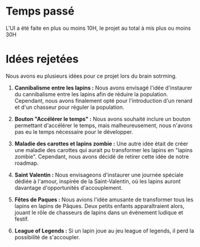 # Temps passé

L'UI a été faite en plus ou moins 10H, le projet au total à mis plus ou moins 30H


# Idées rejetées

Nous avons eu plusieurs idées pour ce projet lors du brain sotrming.

1. **Cannibalisme entre les lapins :**
   Nous avons envisagé l'idée d'instaurer du cannibalisme entre les lapins afin de réduire la population. Cependant, nous avons finalement opté pour l'introduction d'un renard et d'un chasseur pour réguler la population.

2. **Bouton "Accélérer le temps" :**
   Nous avons souhaité inclure un bouton permettant d'accélérer le temps, mais malheureusement, nous n'avons pas eu le temps nécessaire pour le développer.

3. **Maladie des carottes et lapins zombie :**
   Une autre idée était de créer une maladie des carottes qui aurait pu transformer les lapins en "lapins zombie". Cependant, nous avons décidé de retirer cette idée de notre roadmap.

4. **Saint Valentin :**
   Nous envisageons d'instaurer une journée spéciale dédiée à l'amour, inspirée de la Saint-Valentin, où les lapins auront davantage d'opportunités d'accouplement.

5. **Fêtes de Paques :**
   Nous avions l'idée amusante de transformer tous les lapins en lapins de Pâques. Deux petits enfants apparaîtraient alors, jouant le rôle de chasseurs de lapins dans un événement ludique et festif.

6. **League of Legends :**
   Si un lapin joue au jeu league of legends, il perd la possibilité de s'accoupler.

